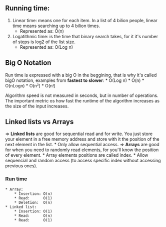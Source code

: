 ## Running time:

1. Linear time: means one for each item. In a list of 4 bilion people, linear time means searching up to 4 bilion times.
    * Represented as: O(n)
2. Logatithmic time: is the time that binary search takes, for it it's number of steps is log2 of the list size.
    * Represented as: O(Log n)

## Big O Notation

Run time is expressed with a big O in the beggining, that is why it's called bigO notation, examples from **fastest to slower**:
    * O(Log n)
    * O(n)
    * O(nLogn)
    * O(n²)
    * O(n!)

Algorithm speed is not measured in seconds, but in number of operations. The important metric os how fast the runtime of the algorithm increases as the size of the input increases.

## Linked lists vs Arrays

=> **Linked lists** are good for sequential read and for write. You just store your element in a free memory address and store with it the position of the next element in the list.
    * Only allow sequential access.
=> **Arrays** are good for when you need to randomly read elements, for you'll know the position of every element. 
    * Array elements positions are called index.
    * Allow sequencial and random access (to access specific index without accessing previous ones). 

### Run time
    * Array:
        * Insertion: O(n)
        * Read:      O(1)
        * Deletion:  O(n)
    * Linked list:
        * Insertion: O(1)
        * Read:      O(n)
        * Read:      O(1)